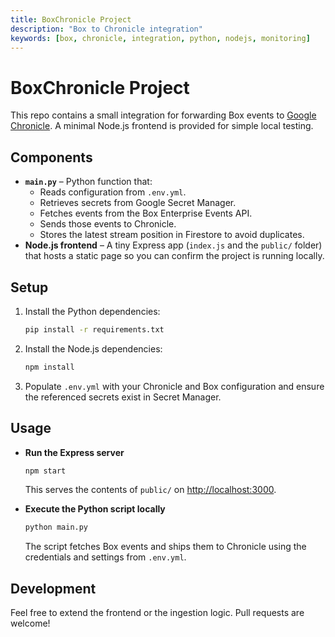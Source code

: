 ```yaml
---
title: BoxChronicle Project
description: "Box to Chronicle integration"
keywords: [box, chronicle, integration, python, nodejs, monitoring]
---
```


# BoxChronicle Project

This repo contains a small integration for forwarding Box events to [Google Chronicle](https://cloud.google.com/chronicle). A minimal Node.js frontend is provided for simple local testing.

## Components

- **`main.py`** – Python function that:
  - Reads configuration from `.env.yml`.
  - Retrieves secrets from Google Secret Manager.
  - Fetches events from the Box Enterprise Events API.
  - Sends those events to Chronicle.
  - Stores the latest stream position in Firestore to avoid duplicates.
- **Node.js frontend** – A tiny Express app (`index.js` and the `public/` folder) that hosts a static page so you can confirm the project is running locally.

## Setup

1. Install the Python dependencies:
   ```bash
   pip install -r requirements.txt
   ```
2. Install the Node.js dependencies:
   ```bash
   npm install
   ```
3. Populate `.env.yml` with your Chronicle and Box configuration and ensure the referenced secrets exist in Secret Manager.

## Usage

- **Run the Express server**
  ```bash
  npm start
  ```
  This serves the contents of `public/` on [http://localhost:3000](http://localhost:3000).

- **Execute the Python script locally**
  ```bash
  python main.py
  ```
  The script fetches Box events and ships them to Chronicle using the credentials and settings from `.env.yml`.

## Development

Feel free to extend the frontend or the ingestion logic. Pull requests are welcome!

